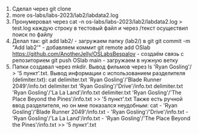 1. Сделал через git clone
2. more os-labs/labs-2023/lab2/labdata2.log
3. Пронумеровал через cat -n os-labs/labs-2023/lab2/labdata2.log > test.log каждую строку в тестовый файл и через /текст осуществил поиск по файлу
4. Делал так:
git add lab2/ - загружаем папку (lab2/) в git
git commit -m "Add lab2'" - добавляем коммит
git remote add OSlab https://github.com/AnotherJelly/OSLabsBespalov - создаём связь с репозиторием
git push OSlab main - загружаем в нужную ветку
5. Папки создавал через mkdir.
Вывод фильмов через ls 'Ryan Gosling'/ > '5 пункт'.txt.
Вывод информации с использованием разделителя (delimiter.txt): cat delimiter.txt 'Ryan Gosling'/'Blade Runner 2049'/info.txt delimiter.txt 'Ryan Gosling'/'Drive'/info.txt delimiter.txt 'Ryan Gosling'/'La La Land'/info.txt delimiter.txt 'Ryan Gosling'/'The Place Beyond the Pines'/info.txt >> '5 пункт'.txt
Также есть ручной ввод разделителя, но он мне показался неудобным: cat - 'Ryan Gosling'/'Blade Runner 2049'/info.txt - 'Ryan Gosling'/'Drive'/info.txt - 'Ryan Gosling'/'La La Land'/info.txt - 'Ryan Gosling'/'The Place Beyond the Pines'/info.txt >> '5 пункт'.txt

